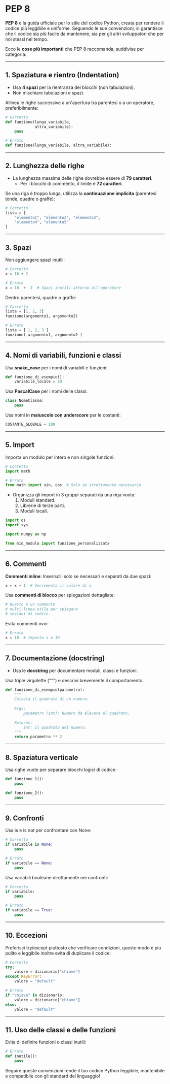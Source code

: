 # PEP 8
**PEP 8** è la guida ufficiale per lo stile del codice Python, creata per rendere il codice più leggibile e uniforme. Seguendo le sue convenzioni, si garantisce che il codice sia più facile da mantenere, sia per gli altri sviluppatori che per noi stessi nel tempo.

Ecco le **cose più importanti** che PEP 8 raccomanda, suddivise per categoria:

---

## **1\. Spaziatura e rientro (Indentation)**

* Usa **4 spazi** per la rientranza dei blocchi (non tabulazioni).  
* Non mischiare tabulazioni e spazi.

Allinea le righe successive a un'apertura tra parentesi o a un operatore, preferibilmente:  
```python  
# Corretto  
def funzione(lunga_variabile,   
             altra_variabile):  
    pass

# Errato  
def funzione(lunga_variabile, altra_variabile):  
```  
---

## **2\. Lunghezza delle righe**

* La lunghezza massima delle righe dovrebbe essere di **79 caratteri**.  
  * Per i blocchi di commento, il limite è **72 caratteri**.

Se una riga è troppo lunga, utilizza la **continuazione implicita** (parentesi tonde, quadre o graffe):  
```python  
# Corretto  
lista = [  
    "elemento1", "elemento2", "elemento3",  
    "elemento4", "elemento5"  
]  
```  
---

## **3\. Spazi**

Non aggiungere spazi inutili:  
```python  
# Corretto  
x = 10 + 2

# Errato  
x = 10  +  2  # Spazi inutili attorno all'operatore  
```  
Dentro parentesi, quadre o graffe:  
```python  
# Corretto  
lista = [1, 2, 3]  
funzione(argomento1, argomento2)

# Errato  
lista = [ 1, 2, 3 ]  
funzione( argomento1, argomento2 )  
```  
---

## **4\. Nomi di variabili, funzioni e classi**

Usa **snake\_case** per i nomi di variabili e funzioni:  
```python  
def funzione_di_esempio():  
    variabile_locale = 10  
```  
Usa **PascalCase** per i nomi delle classi:  
```python  
class NomeClasse:  
    pass  
```  
Usa nomi in **maiuscolo con underscore** per le costanti:  
```python  
COSTANTE_GLOBALE = 100  
```  
---

## **5\. Import**

Importa un modulo per intero e non singole funzioni:  
```python  
# Corretto  
import math

# Errato  
from math import sin, cos  # Solo se strettamente necessario  
```

* Organizza gli import in 3 gruppi separati da una riga vuota:  
  1. Moduli standard.  
  2. Librerie di terze parti.  
  3. Moduli locali.

```python  
import os  
import sys

import numpy as np

from mio_modulo import funzione_personalizzata  
```  
---

## **6\. Commenti**

**Commenti inline**: Inseriscili solo se necessari e separati da due spazi:  
```python  
x = x + 1  # Incrementa il valore di x  
```  
Usa **commenti di blocco** per spiegazioni dettagliate:  
```python  
# Questo è un commento  
# multi-linea utile per spiegare  
# sezioni di codice.  
```  
Evita commenti ovvi:  
```python  
# Errato  
x = 10  # Imposta x a 10  
```  
---

## **7\. Documentazione (docstring)**

* Usa le **docstring** per documentare moduli, classi e funzioni.

Usa triple virgolette (""") e descrivi brevemente il comportamento.  
```python  
def funzione_di_esempio(parametro):  
    """  
    Calcola il quadrato di un numero.  
      
    Args:  
        parametro (int): Numero da elevare al quadrato.  
      
    Returns:  
        int: Il quadrato del numero.  
    """  
    return parametro ** 2  
```  
---

## **8\. Spaziatura verticale**

Usa righe vuote per separare blocchi logici di codice:  
```python  
def funzione_1():  
    pass

def funzione_2():  
    pass  
```  
---

## **9\. Confronti**

Usa is e is not per confrontare con None:  
```python  
# Corretto  
if variabile is None:  
    pass

# Errato  
if variabile == None:  
    pass  
```  
Usa variabili booleane direttamente nei confronti:  
```python  
# Corretto  
if variabile:  
    pass

# Errato  
if variabile == True:  
    pass  
```  
---

## **10\. Eccezioni**

Preferisci try/except piuttosto che verificare condizioni, questo modo è piu pulito e leggibile inoltre evita di duplicare il codice:  
```python  
# Corretto  
try:  
    valore = dizionario["chiave"]  
except KeyError:  
    valore = "default"

# Errato  
if "chiave" in dizionario:  
    valore = dizionario["chiave"]  
else:  
    valore = "default"  
```  
---

## **11\. Uso delle classi e delle funzioni**

Evita di definire funzioni o classi inutili:  
```python  
# Errato  
def inutile():  
    pass  
```  
Seguire queste convenzioni rende il tuo codice Python leggibile, mantenibile e compatibile con gli standard del linguaggio\!